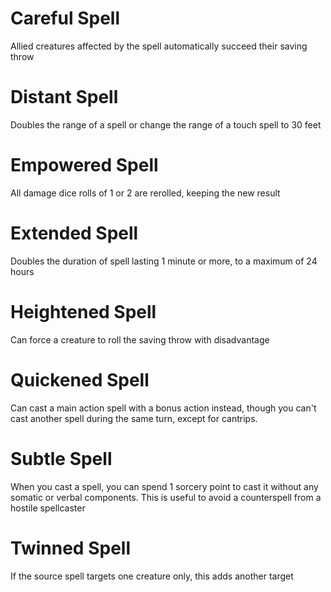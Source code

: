 # Careful Spell

Allied creatures affected by the spell automatically succeed their saving throw

# Distant Spell

Doubles the range of a spell or change the range of a touch spell to 30 feet

# Empowered Spell

All damage dice rolls of 1 or 2 are rerolled, keeping the new result

# Extended Spell

Doubles the duration of spell lasting 1 minute or more, to a maximum of 24 hours

# Heightened Spell

Can force a creature to roll the saving throw with disadvantage

# Quickened Spell

Can cast a main action spell with a bonus action instead, though you can't cast another spell during the same turn, except for cantrips.

# Subtle Spell

When you cast a spell, you can spend 1 sorcery point to cast it without any somatic or verbal components. This is useful to avoid a counterspell from a hostile spellcaster

# Twinned Spell

If the source spell targets one creature only, this adds another target


